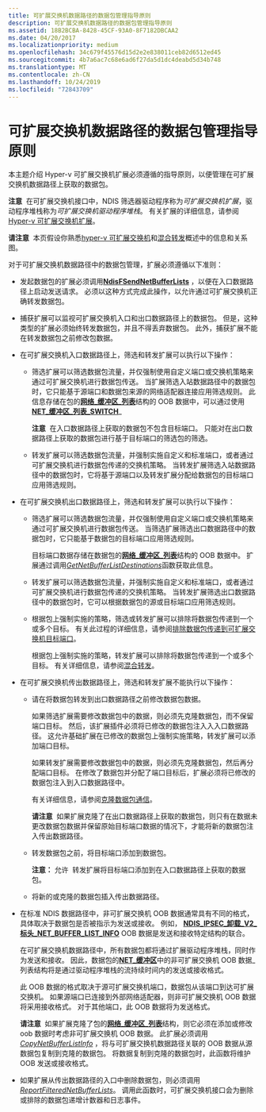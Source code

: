 ```yaml
---
title: 可扩展交换机数据路径的数据包管理指导原则
description: 可扩展交换机数据路径的数据包管理指导原则
ms.assetid: 18B2BCBA-8428-45CF-93A0-8F7182DBCAA2
ms.date: 04/20/2017
ms.localizationpriority: medium
ms.openlocfilehash: 34c679f45576d15d2e2e838011ceb82d6512ed45
ms.sourcegitcommit: 4b7a6ac7c68e6ad6f27da5d1dc4deabd5d34b748
ms.translationtype: MT
ms.contentlocale: zh-CN
ms.lasthandoff: 10/24/2019
ms.locfileid: "72843709"
---
```

# <a name="packet-management-guidelines-for-the-extensible-switch-data-path"></a>可扩展交换机数据路径的数据包管理指导原则


本主题介绍 Hyper-v 可扩展交换机扩展必须遵循的指导原则，以便管理在可扩展交换机数据路径上获取的数据包。

**注意**  在可扩展交换机接口中，NDIS 筛选器驱动程序称为*可扩展交换机扩展*，驱动程序堆栈称为*可扩展交换机驱动程序堆栈*。 有关扩展的详细信息，请参阅[Hyper-v 可扩展交换机扩展](hyper-v-extensible-switch-extensions.md)。

 

**请注意**  本页假设你熟悉[hyper-v 可扩展交换机](overview-of-the-hyper-v-extensible-switch.md)和[混合转发](hybrid-forwarding.md)概述中的信息和关系图。

 

对于可扩展交换机数据路径中的数据包管理，扩展必须遵循以下准则：

-   发起数据包的扩展必须调用[**NdisFSendNetBufferLists**](https://docs.microsoft.com/windows-hardware/drivers/ddi/ndis/nf-ndis-ndisfsendnetbufferlists) ，以便在入口数据路径上启动发送请求。 必须以这种方式完成此操作，以允许通过可扩展交换机正确转发数据包。

-   捕获扩展可以监视可扩展交换机入口和出口数据路径上的数据包。 但是，这种类型的扩展必须始终转发数据包，并且不得丢弃数据包。 此外，捕获扩展不能在转发数据包之前修改包数据。

-   在可扩展交换机入口数据路径上，筛选和转发扩展可以执行以下操作：

    -   筛选扩展可以筛选数据包流量，并仅强制使用自定义端口或交换机策略来通过可扩展交换机进行数据包传送。 当扩展筛选入站数据路径中的数据包时，它只能基于源端口和数据包来源的网络适配器连接应用筛选规则。 此信息存储在包的[**网络\_缓冲区\_列表**](https://docs.microsoft.com/windows-hardware/drivers/ddi/ndis/ns-ndis-_net_buffer_list)结构的 OOB 数据中，可以通过使用[**NET\_缓冲区\_列表\_SWITCH**](https://docs.microsoft.com/windows-hardware/drivers/network/net-buffer-list-switch-forwarding-detail)\_

        **注意**  在入口数据路径上获取的数据包不包含目标端口。 只能对在出口数据路径上获取的数据包进行基于目标端口的筛选包的筛选。

         

    -   转发扩展可以筛选数据包流量，并强制实施自定义和标准端口，或者通过可扩展交换机进行数据包传递的交换机策略。 当转发扩展筛选入站数据路径中的数据包时，它将基于源端口以及转发扩展分配给数据包的目标端口应用筛选规则。

-   在可扩展交换机出口数据路径上，筛选和转发扩展可以执行以下操作：

    -   筛选扩展可以筛选数据包流量，并仅强制使用自定义端口或交换机策略来通过可扩展交换机进行数据包传送。 当筛选扩展筛选出口数据路径中的数据包时，它只能基于数据包的目标端口应用筛选规则。

        目标端口数据存储在数据包的[**网络\_缓冲区\_列表**](https://docs.microsoft.com/windows-hardware/drivers/ddi/ndis/ns-ndis-_net_buffer_list)结构的 OOB 数据中。 扩展通过调用[*GetNetBufferListDestinations*](https://docs.microsoft.com/windows-hardware/drivers/ddi/ndis/nc-ndis-ndis_switch_get_net_buffer_list_destinations)函数获取此信息。

    -   转发扩展可以筛选数据包流量，并强制实施自定义和标准端口，或者通过可扩展交换机进行数据包传递的交换机策略。 当转发扩展筛选出口数据路径中的数据包时，它可以根据数据包的源或目标端口应用筛选规则。

    -   根据包上强制实施的策略，筛选或转发扩展可以排除将数据包传递到一个或多个目标。 有关此过程的详细信息，请参阅[排除数据包传递到可扩展交换机目标端口](excluding-packet-delivery-to-extensible-switch-destination-ports.md)。

        根据包上强制实施的策略，转发扩展可以排除将数据包传递到一个或多个目标。 有关详细信息，请参阅[混合转发](hybrid-forwarding.md)。

-   在可扩展交换机传出数据路径上，筛选和转发扩展不能执行以下操作：

    -   请在将数据包转发到出口数据路径之前修改数据包数据。

        如果筛选扩展需要修改数据包中的数据，则必须先克隆数据包，而不保留端口目标。 然后，该扩展插件必须将已修改的数据包注入入入口数据路径。 这允许基础扩展在已修改的数据包上强制实施策略，转发扩展可以添加端口目标。

        如果转发扩展需要修改数据包中的数据，则必须先克隆数据包，然后再分配端口目标。 在修改了数据包并分配了端口目标后，扩展必须将已修改的数据包注入到入口数据路径中。

        有关详细信息，请参阅[克隆数据包通信](cloning-or-duplicating-packet-traffic.md)。

        **请注意**  如果扩展克隆了在出口数据路径上获取的数据包，则只有在数据未更改数据包数据并保留原始目标端口数据的情况下，才能将新的数据包注入传出数据路径。

         

    -   转发数据包之前，将目标端口添加到数据包。

        **注意：** 允许  转发扩展将目标端口添加到在入口数据路径上获取的数据包。

         

    -   将新的或克隆的数据包插入传出数据路径。

-   在标准 NDIS 数据路径中，非可扩展交换机 OOB 数据通常具有不同的格式，具体取决于数据包是否被指示为发送或接收。 例如， [**NDIS\_IPSEC\_卸载\_V2\_标头\_NET\_BUFFER\_LIST\_INFO**](https://docs.microsoft.com/windows-hardware/drivers/ddi/ndis/ns-ndis-_ndis_ipsec_offload_v2_header_net_buffer_list_info) OOB 数据是发送和接收特定结构的联合。

    在可扩展交换机数据路径中，所有数据包都将通过扩展驱动程序堆栈，同时作为发送和接收。 因此，数据包的[**NET\_缓冲区**](https://docs.microsoft.com/windows-hardware/drivers/ddi/ndis/ns-ndis-_net_buffer_list)中的非可扩展交换机 OOB 数据\_列表结构将是通过驱动程序堆栈的流持续时间内的发送或接收格式。

    此 OOB 数据的格式取决于源可扩展交换机端口，数据包从该端口到达可扩展交换机。 如果源端口已连接到外部网络适配器，则非可扩展交换机 OOB 数据将采用接收格式。 对于其他端口，此 OOB 数据将为发送格式。

    **请注意**  如果扩展克隆了包的[**网络\_缓冲区\_列表**](https://docs.microsoft.com/windows-hardware/drivers/ddi/ndis/ns-ndis-_net_buffer_list)结构，则它必须在添加或修改 oob 数据时考虑非可扩展交换机 OOB 数据。 此扩展必须调用[*CopyNetBufferListInfo*](https://docs.microsoft.com/windows-hardware/drivers/ddi/ndis/nc-ndis-ndis_switch_copy_net_buffer_list_info) ，将与可扩展交换机数据路径关联的 OOB 数据从源数据包复制到克隆的数据包。 将数据复制到克隆的数据包时，此函数将维护 OOB 发送或接收格式。

     

-   如果扩展从传出数据路径的入口中删除数据包，则必须调用[*ReportFilteredNetBufferLists*](https://docs.microsoft.com/windows-hardware/drivers/ddi/ndis/nc-ndis-ndis_switch_report_filtered_net_buffer_lists)。 调用此函数时，可扩展交换机接口会为删除或排除的数据包递增计数器和日志事件。

 

 





